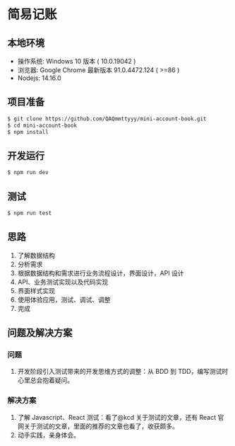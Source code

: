 # 简易记账

## 本地环境

- 操作系统: Windows 10 版本 ( 10.0.19042 )
- 浏览器: Google Chrome
  最新版本 91.0.4472.124 ( >=86 )
- Nodejs: 14.16.0

## 项目准备

```bash
$ git clone https://github.com/QAQmmttyyy/mini-account-book.git
$ cd mini-account-book
$ npm install
```

## 开发运行

```bash
$ npm run dev
```

## 测试

```bash
$ npm run test
```

## 思路

1. 了解数据结构
2. 分析需求
3. 根据数据结构和需求进行业务流程设计，界面设计，API 设计
4. API、业务测试实现以及代码实现
5. 界面样式实现
6. 使用体验应用，测试、调试、调整
7. 完成

## 问题及解决方案

### 问题

1. 开发阶段引入测试带来的开发思维方式的调整：从 BDD 到 TDD，编写测试时心里总会抱着疑问。

### 解决方案

1. 了解 Javascript、React 测试：看了@kcd 关于测试的文章，还有 React 官网关于测试的文章，里面的推荐的文章也看了，收获颇多。
2. 动手实践，亲身体会。
